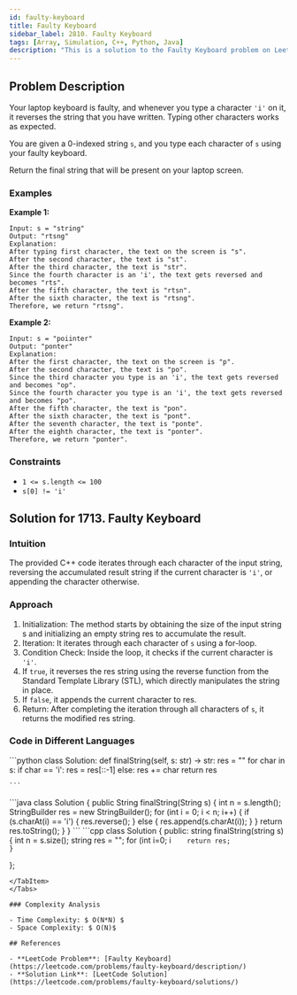 ```yaml
---
id: faulty-keyboard
title: Faulty Keyboard
sidebar_label: 2810. Faulty Keyboard
tags: [Array, Simulation, C++, Python, Java]
description: "This is a solution to the Faulty Keyboard problem on LeetCode."
---
```


## Problem Description

Your laptop keyboard is faulty, and whenever you type a character `'i'` on it, it reverses the string that you have written. Typing other characters works as expected.

You are given a 0-indexed string `s`, and you type each character of `s` using your faulty keyboard.

Return the final string that will be present on your laptop screen.

### Examples

**Example 1:**

```
Input: s = "string"
Output: "rtsng"
Explanation: 
After typing first character, the text on the screen is "s".
After the second character, the text is "st". 
After the third character, the text is "str".
Since the fourth character is an 'i', the text gets reversed and becomes "rts".
After the fifth character, the text is "rtsn". 
After the sixth character, the text is "rtsng". 
Therefore, we return "rtsng".

```

**Example 2:**

```
Input: s = "poiinter"
Output: "ponter"
Explanation: 
After the first character, the text on the screen is "p".
After the second character, the text is "po". 
Since the third character you type is an 'i', the text gets reversed and becomes "op". 
Since the fourth character you type is an 'i', the text gets reversed and becomes "po".
After the fifth character, the text is "pon".
After the sixth character, the text is "pont". 
After the seventh character, the text is "ponte". 
After the eighth character, the text is "ponter". 
Therefore, we return "ponter".

```

### Constraints

- `1 <= s.length <= 100`
- `s[0] != 'i'`

## Solution for 1713. Faulty Keyboard

### Intuition
The provided C++ code iterates through each character of the input string, reversing the accumulated result string if the current character is `'i'`, or appending the character otherwise.

### Approach

1. Initialization: The method starts by obtaining the size of the input string s and initializing an empty string res to accumulate the result.
2. Iteration: It iterates through each character of `s` using a for-loop.
3. Condition Check: Inside the loop, it checks if the current character is `'i'`.
3. If `true`, it reverses the res string using the reverse function from the Standard Template Library (STL), which directly manipulates the string in place.
4. If `false`, it appends the current character to res.
5. Return: After completing the iteration through all characters of `s`, it returns the modified res string.


### Code in Different Languages

<Tabs>
  <TabItem value="Python" label="Python">
  <SolutionAuthor name="@agarwalhimanshugaya"/>
   ```python
             class Solution:
    def finalString(self, s: str) -> str:
        res = ""
        for char in s:
            if char == 'i':
                res = res[::-1]
            else:
                res += char
        return res
        

    ```
  </TabItem>
  <TabItem value="Java" label="Java">
  <SolutionAuthor name="@agarwalhimanshugaya"/>
   ```java
        class Solution {
    public String finalString(String s) {
        int n = s.length();
        StringBuilder res = new StringBuilder();
        for (int i = 0; i < n; i++) {
            if (s.charAt(i) == 'i') {
                res.reverse();
            } else {
                res.append(s.charAt(i));
            }
        }
        return res.toString();
    }
}
    ```
  </TabItem>
  <TabItem value="C++" label="C++">
  <SolutionAuthor name="@agarwalhimanshugaya"/>
   ```cpp
    class Solution {
public:
    string finalString(string s) {
        int n = s.size();
        string res = "";
        for (int i=0; i<n; i++)
        {
            if (s[i] == 'i')
                reverse(res.begin(), res.end());
            else 
                res += s[i];
        }

        return res;
    }
};

```
</TabItem>
</Tabs>

### Complexity Analysis

- Time Complexity: $ O(N*N) $
- Space Complexity: $ O(N)$

## References

- **LeetCode Problem**: [Faulty Keyboard](https://leetcode.com/problems/faulty-keyboard/description/)
- **Solution Link**: [LeetCode Solution](https://leetcode.com/problems/faulty-keyboard/solutions/)
